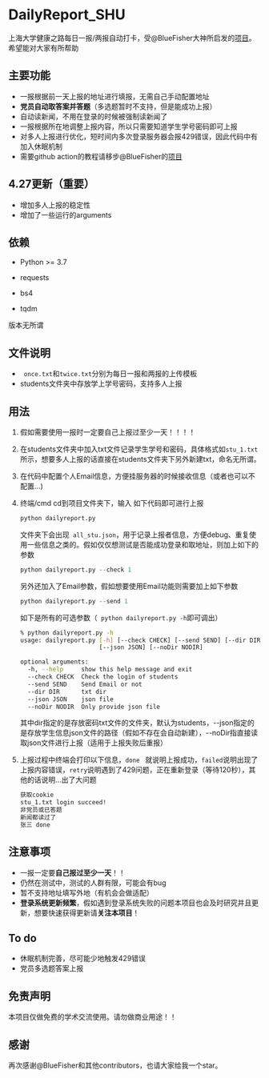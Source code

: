 # DailyReport_SHU

上海大学健康之路每日一报/两报自动打卡，受@BlueFisher大神所启发的[项目](https://github.com/BlueFisher/SHU-selfreport)。希望能对大家有所帮助



## 主要功能

* 一报根据前一天上报的地址进行填报，无需自己手动配置地址 
* **党员自动取答案并答题**（多选题暂时不支持，但是能成功上报）
* 自动读新闻，不用在登录的时候被强制读新闻了
* 一报根据所在地调整上报内容，所以只需要知道学生学号密码即可上报
* 对多人上报进行优化，短时间内多次登录服务器会报429错误，因此代码中有加入休眠机制
* 需要github action的教程请移步@BlueFisher的[项目](https://github.com/BlueFisher/SHU-selfreport)



## 4.27更新（重要）

* 增加多人上报的稳定性
* 增加了一些运行的arguments



## 依赖

* Python >= 3.7

* requests
* bs4
* tqdm

版本无所谓



## 文件说明

- ` once.txt`和`twice.txt`分别为每日一报和两报的上传模板
- students文件夹中存放学上学号密码，支持多人上报



## 用法


1. 假如需要使用一报时一定要自己上报过至少一天！！！！

2. 在students文件夹中加入txt文件记录学生学号和密码，具体格式如`stu_1.txt`所示，想要多人上报的话直接在students文件夹下另外新建txt，命名无所谓。

3. 在代码中配置个人Email信息，方便挂服务器的时候接收信息（或者也可以不配置...)

4. 终端/cmd cd到项目文件夹下，输入 如下代码即可进行上报

    ```python
    python dailyreport.py 
    ```

    文件夹下会出现` all_stu.json`，用于记录上报者信息，方便debug、重复使用一些信息之类的。假如仅仅想测试是否能成功登录和取地址，则加上如下的参数

    ```python
    python dailyreport.py --check 1
    ```

    另外还加入了Email参数，假如想要使用Email功能则需要加上如下参数

    ```python
    python dailyreport.py --send 1
    ```

    如下是所有的可选参数（` python dailyreport.py -h`即可调出）

    ```bash
    % python dailyreport.py -h       
    usage: dailyreport.py [-h] [--check CHECK] [--send SEND] [--dir DIR]
                          [--json JSON] [--noDir NODIR]
    
    optional arguments:
      -h, --help     show this help message and exit
      --check CHECK  Check the login of students
      --send SEND    Send Email or not
      --dir DIR      txt dir
      --json JSON    json file
      --noDir NODIR  Only provide json file
    ```

    其中dir指定的是存放密码txt文件的文件夹，默认为students，--json指定的是存放学生信息json文件的路径（假如不存在会自动新建），--noDir指直接读取json文件进行上报（适用于上报失败后重报）

6. 上报过程中终端会打印以下信息，`done ` 就说明上报成功，`failed`说明出现了上报内容错误，`retry`说明遇到了429问题，正在重新登录（等待120秒），其他的话说明...出了大问题

    ``` bash
    获取cookie
    stu_1.txt login succeed!
    非党员或已答题
    新闻都读过了
    张三 done
    ```



## 注意事项

* 一报一定要**自己报过至少一天**！！ 
* 仍然在测试中，测试的人群有限，可能会有bug
* 暂不支持地址填写外地（有机会会做适配）
* **登录系统更新频繁**，假如遇到登录系统失败的问题本项目也会及时研究并且更新，想要快速获得更新请**关注本项目**！



## To do

* 休眠机制完善，尽可能少地触发429错误
* 党员多选题答案上报



## 免责声明

本项目仅做免费的学术交流使用。请勿做商业用途！！



## 感谢

再次感谢@BlueFisher和其他contributors，也请大家给我一个star。



